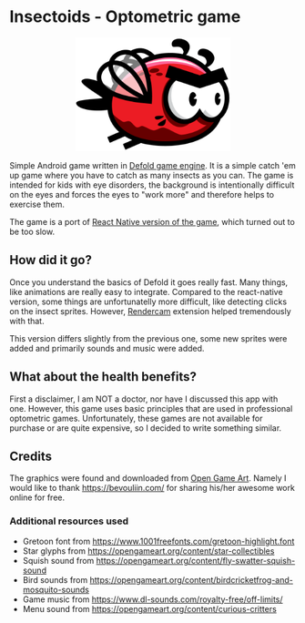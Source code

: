 # Insectoids - Optometric game

<p align="center">
	<img src="https://raw.githubusercontent.com/Coffei/insectoids-defold/master/assets/sprites/insects/redfly-1.png" alt="Insectoids" height="200" />
</p>

Simple Android game written in [Defold game engine](https://defold.com/). It is a simple catch 'em
up game where you have to catch as many insects as you can. The game is intended for kids with eye
disorders, the background is intentionally difficult on the eyes and forces the eyes to "work more"
and therefore helps to exercise them.

The game is a port of [React Native version of the game](https://github.com/Coffei/insectoids),
which turned out to be too slow.

## How did it go?

Once you understand the basics of Defold it goes really fast. Many things, like animations are
really easy to integrate. Compared to the react-native version, some things are unfortunatelly more
difficult, like detecting clicks on the insect sprites. However,
[Rendercam](https://github.com/rgrams/rendercam) extension helped tremendously with that.

This version differs slightly from the previous one, some new sprites were added and primarily
sounds and music were added.

## What about the health benefits?

First a disclaimer, I am NOT a doctor, nor have I discussed this app with one. However, this game
uses basic principles that are used in professional optometric games. Unfortunately, these games
are not available for purchase or are quite expensive, so I decided to write something similar.

## Credits

The graphics were found and downloaded from [Open Game Art](https://opengameart.org). Namely I would
like to thank https://bevouliin.com/ for sharing his/her awesome work online for free.

### Additional resources used
 - Gretoon font from https://www.1001freefonts.com/gretoon-highlight.font
 - Star glyphs from https://opengameart.org/content/star-collectibles
 - Squish sound from https://opengameart.org/content/fly-swatter-squish-sound
 - Bird sounds from https://opengameart.org/content/birdcricketfrog-and-mosquito-sounds
 - Game music from https://www.dl-sounds.com/royalty-free/off-limits/
 - Menu sound from https://opengameart.org/content/curious-critters
